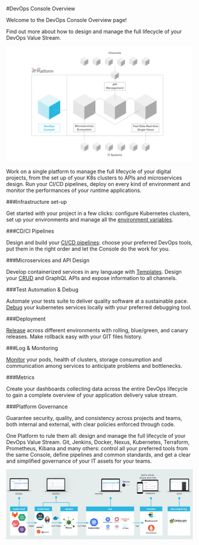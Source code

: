 #DevOps Console Overview

Welcome to the DevOps Console Overview page!

Find out more about how to design and manage the full lifecycle of your DevOps Value Stream.


![image alt text](img/devops_console.png)

Work on a single platform to manage the full lifecycle of your digital projects, from the set up of your K8s clusters to APIs and
microservices design. Run your CI/CD pipelines, deploy on every kind of environment and monitor the performances of your
runtime applications.


###Infrastructure set-up

Get started with your project in a few clicks: configure Kubernetes clusters, set up your environments and manage all the [environment variables](../development_suite/overview-dev-suite.md).

###CD/CI Pipelines

Design and build your [CI/CD pipelines](../development_suite/deploy/deploy.md): choose your preferred DevOps tools, put them in the right order and let the Console do the work for you.

###Microservices and API Design

Develop containerized services in any language with [Templates](../runtime_suite/overview-runtime-suite/#microservices-marketplace.md). Design your [CRUD](../development_suite/api-console/api-design/crud_advanced.md) and GraphQL APIs and expose information to all channels.

###Test Automation & Debug

Automate your tests suite to deliver quality software at a sustainable pace. [Debug](../development_suite/debugging/telepresence/) your kubernetes services locally with your preferred debugging tool.

###Deployment

[Release](../deploy/deploy/#deploy-details-page.md) across different environments with rolling, blue/green, and canary releases. Make rollback easy with your GIT files history.

###Log & Monitoring

[Monitor](../development_suite/monitoring/monitoring/) your pods, health of clusters, storage consumption and communication among services to anticipate problems and bottlenecks.

###Metrics

Create your dashboards collecting data across the entire DevOps lifecycle to gain a complete overview of your application delivery value stream.

###Platform Governance

Guarantee security, quality, and consistency across projects and teams, both internal and external, with clear policies enforced through code.


One Platform to rule them all: design and manage the full lifecycle of your DevOps Value Stream.
Git, Jenkins, Docker, Nexus, Kubernetes, Terraform, Prometheus, Kibana and many others: control all your preferred tools from the same Console, define pipelines and common standards, and get a clear and simplified governance of your IT assets for your teams.


![image alt text](img/valuestream.png)

